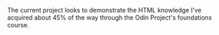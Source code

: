The current project looks to demonstrate the HTML knowledge I've acquired about 45% of the way through the Odin Project's foundations course.